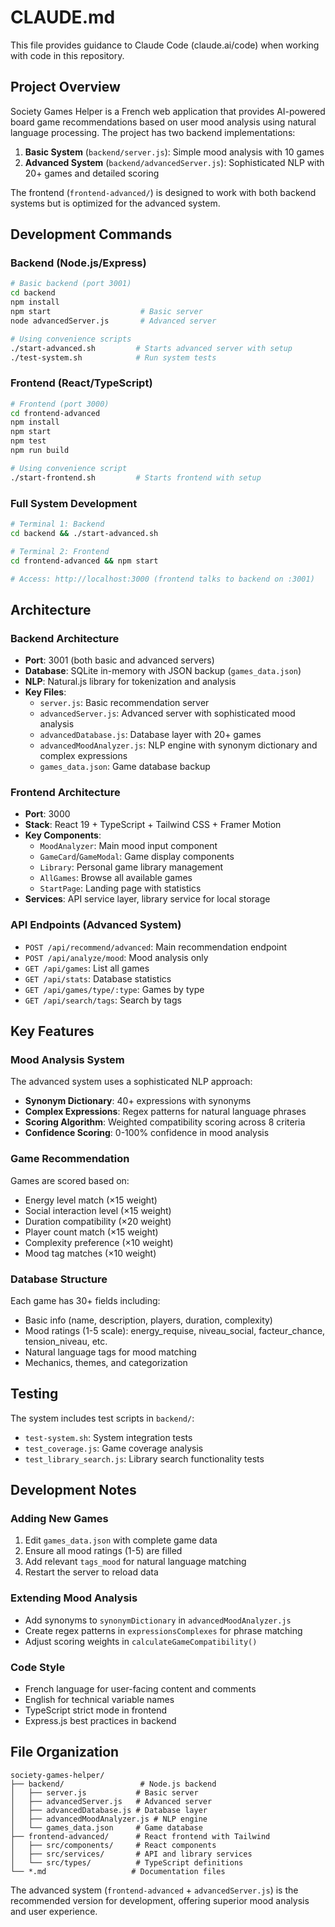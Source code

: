 # CLAUDE.md

This file provides guidance to Claude Code (claude.ai/code) when working with code in this repository.

## Project Overview

Society Games Helper is a French web application that provides AI-powered board game recommendations based on user mood analysis using natural language processing. The project has two backend implementations:

1. **Basic System** (`backend/server.js`): Simple mood analysis with 10 games
2. **Advanced System** (`backend/advancedServer.js`): Sophisticated NLP with 20+ games and detailed scoring

The frontend (`frontend-advanced/`) is designed to work with both backend systems but is optimized for the advanced system.

## Development Commands

### Backend (Node.js/Express)
```bash
# Basic backend (port 3001)
cd backend
npm install
npm start                    # Basic server
node advancedServer.js       # Advanced server

# Using convenience scripts
./start-advanced.sh         # Starts advanced server with setup
./test-system.sh            # Run system tests
```

### Frontend (React/TypeScript)
```bash
# Frontend (port 3000)
cd frontend-advanced
npm install
npm start
npm test
npm run build

# Using convenience script
./start-frontend.sh         # Starts frontend with setup
```

### Full System Development
```bash
# Terminal 1: Backend
cd backend && ./start-advanced.sh

# Terminal 2: Frontend  
cd frontend-advanced && npm start

# Access: http://localhost:3000 (frontend talks to backend on :3001)
```

## Architecture

### Backend Architecture
- **Port**: 3001 (both basic and advanced servers)
- **Database**: SQLite in-memory with JSON backup (`games_data.json`)
- **NLP**: Natural.js library for tokenization and analysis
- **Key Files**:
  - `server.js`: Basic recommendation server
  - `advancedServer.js`: Advanced server with sophisticated mood analysis
  - `advancedDatabase.js`: Database layer with 20+ games
  - `advancedMoodAnalyzer.js`: NLP engine with synonym dictionary and complex expressions
  - `games_data.json`: Game database backup

### Frontend Architecture
- **Port**: 3000
- **Stack**: React 19 + TypeScript + Tailwind CSS + Framer Motion
- **Key Components**:
  - `MoodAnalyzer`: Main mood input component
  - `GameCard`/`GameModal`: Game display components
  - `Library`: Personal game library management
  - `AllGames`: Browse all available games
  - `StartPage`: Landing page with statistics
- **Services**: API service layer, library service for local storage

### API Endpoints (Advanced System)
- `POST /api/recommend/advanced`: Main recommendation endpoint
- `POST /api/analyze/mood`: Mood analysis only
- `GET /api/games`: List all games
- `GET /api/stats`: Database statistics
- `GET /api/games/type/:type`: Games by type
- `GET /api/search/tags`: Search by tags

## Key Features

### Mood Analysis System
The advanced system uses a sophisticated NLP approach:
- **Synonym Dictionary**: 40+ expressions with synonyms
- **Complex Expressions**: Regex patterns for natural language phrases
- **Scoring Algorithm**: Weighted compatibility scoring across 8 criteria
- **Confidence Scoring**: 0-100% confidence in mood analysis

### Game Recommendation
Games are scored based on:
- Energy level match (×15 weight)
- Social interaction level (×15 weight)  
- Duration compatibility (×20 weight)
- Player count match (×15 weight)
- Complexity preference (×10 weight)
- Mood tag matches (×10 weight)

### Database Structure
Each game has 30+ fields including:
- Basic info (name, description, players, duration, complexity)
- Mood ratings (1-5 scale): energy_requise, niveau_social, facteur_chance, tension_niveau, etc.
- Natural language tags for mood matching
- Mechanics, themes, and categorization

## Testing

The system includes test scripts in `backend/`:
- `test-system.sh`: System integration tests
- `test_coverage.js`: Game coverage analysis
- `test_library_search.js`: Library search functionality tests

## Development Notes

### Adding New Games
1. Edit `games_data.json` with complete game data
2. Ensure all mood ratings (1-5) are filled
3. Add relevant `tags_mood` for natural language matching
4. Restart the server to reload data

### Extending Mood Analysis
- Add synonyms to `synonymDictionary` in `advancedMoodAnalyzer.js`
- Create regex patterns in `expressionsComplexes` for phrase matching
- Adjust scoring weights in `calculateGameCompatibility()`

### Code Style
- French language for user-facing content and comments
- English for technical variable names
- TypeScript strict mode in frontend
- Express.js best practices in backend

## File Organization
```
society-games-helper/
├── backend/                 # Node.js backend
│   ├── server.js           # Basic server
│   ├── advancedServer.js   # Advanced server  
│   ├── advancedDatabase.js # Database layer
│   ├── advancedMoodAnalyzer.js # NLP engine
│   └── games_data.json     # Game database
├── frontend-advanced/      # React frontend with Tailwind
│   ├── src/components/     # React components
│   ├── src/services/       # API and library services
│   └── src/types/          # TypeScript definitions
└── *.md                   # Documentation files
```

The advanced system (`frontend-advanced` + `advancedServer.js`) is the recommended version for development, offering superior mood analysis and user experience.